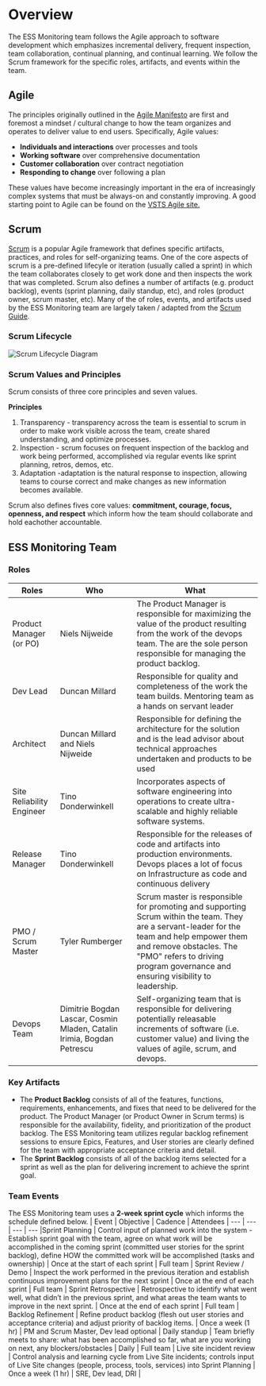 # Overview

The ESS Monitoring team follows the Agile approach to software development which emphasizes incremental delivery, frequent inspection, team collaboration, continual planning, and continual learning.    We follow the Scrum framework for the specific roles, artifacts, and events within the team.

## Agile

The principles originally outlined in the [Agile Manifesto](http://agilemanifesto.org/) are first and foremost a mindset / cultural change to how the team organizes and operates to deliver value to end users.  Specifically, Agile values:
- **Individuals and interactions** over processes and tools
- **Working software** over comprehensive documentation
- **Customer collaboration** over contract negotiation
- **Responding to change** over following a plan

These values have become increasingly important in the era of increasingly complex systems that must be always-on and constantly improving.  A good starting point to Agile can be found on the [VSTS Agile site.](https://www.visualstudio.com/agile/)

## Scrum
[Scrum](https://www.visualstudio.com/learn/what-is-scrum/) is a popular Agile framework that defines specific artifacts, practices, and roles for self-organizing teams. One of the core aspects of scrum is a pre-defined lifecyle or iteration (usually called a sprint) in which the team collaborates closely to get work done and then inspects the work that was completed.  Scrum also defines a number of artifacts (e.g. product backlog), events (sprint planning, daily standup, etc), and roles (product owner, scrum master, etc).  Many of the of roles, events, and artifacts used by the ESS Monitoring team are largely taken / adapted from the [Scrum Guide](https://www.scrumguides.org/scrum-guide.html).

### Scrum Lifecycle

<IMG src="https://www.visualstudio.com/wp-content/uploads/2017/04/agile-scrum-lifecycle-diagram.png" alt="Scrum Lifecycle Diagram"/>

### Scrum Values and Principles

Scrum consists of three core principles and seven values.

**Principles**
1. Transparency - transparency across the team is essential to scrum in order to make work visible across the team, create shared understanding, and optimize processes.
2. Inspection - scrum focuses on frequent inspection of the backlog and work being performed, accomplished via regular events like sprint planning, retros, demos, etc.
3. Adaptation -adaptation is the natural response to inspection, allowing teams to course correct and make changes as new information becomes available.

Scrum also defines fives core values: **commitment, courage, focus, openness, and respect** which inform how the team should collaborate and hold eachother accountable.

## ESS Monitoring Team

### Roles

|Roles |Who |What |
| --------- | ----------------- | -------------------------------- |
| Product Manager (or PO) | Niels Nijweide | The Product Manager is responsible for maximizing the value of the product resulting from the work of the devops team.  The are the sole person responsible for managing the product backlog.
| Dev Lead | Duncan Millard | Responsible for quality and completeness of the work the team builds.  Mentoring team as a hands on servant leader
| Architect | Duncan Millard and Niels Nijweide | Responsible for defining the architecture for the solution and is the lead advisor about technical approaches undertaken and products to be used
| Site Reliability Engineer | Tino Donderwinkell | Incorporates aspects of software engineering into operations to create ultra-scalable and highly reliable software systems.
| Release Manager | Tino Donderwinkell |  Responsible for the releases of code and artifacts into production environments.  Devops places a lot of focus on Infrastructure as code and continuous delivery
| PMO / Scrum Master | Tyler Rumberger | Scrum master is responsible for promoting and supporting Scrum within the team.  They are a servant-leader for the team and help empower them and remove obstacles.  The "PMO" refers to driving program governance and ensuring visibility to leadership.
| Devops Team | Dimitrie Bogdan Lascar, Cosmin Mladen, Catalin Irimia, Bogdan Petrescu | Self-organizing team that is responsible for delivering potentially releasable increments of software (i.e. customer value) and living the values of agile, scrum, and devops. |

### Key Artifacts

- The **Product Backlog** consists of all of the features, functions, requirements, enhancements, and fixes that need to be delivered for the product.  The Product Manager (or Product Owner in Scrum terms) is responsible for the availability, fidelity, and prioritization of the product backlog.  The ESS Monitoring team utilizes regular backlog refinement sessions to ensure Epics, Features, and User stories are clearly defined for the team with appropriate acceptance criteria and detail.
- The **Sprint Backlog** consists of all of the backlog items selected for a sprint as well as the plan for delivering increment to achieve the sprint goal.

### Team Events

The ESS Monitoring team uses a **2-week sprint cycle** which informs the schedule defined below.
| Event | Objective | Cadence | Attendees
| --- | --- | --- | ---
|Sprint Planning | Control input of planned work into the system - Establish sprint goal with the team, agree on what work will be accomplished in the coming sprint (committed user stories for the sprint backlog), define HOW the committed work will be accomplished (tasks and ownership) | Once at the start of each sprint | Full team
| Sprint Review / Demo | Inspect the work performed in the previous iteration and establish continuous improvement plans for the next sprint | Once at the end of each sprint | Full team
| Sprint Retrospective | Retrospective to identify what went well, what didn’t in the previous sprint, and what areas the team wants to improve in the next sprint. | Once at the end of each sprint | Full team
| Backlog Refinement | Refine product backlog (flesh out user stories and acceptance criteria) and adjust priority of backlog items. | Once a week (1 hr) | PM and Scrum Master, Dev lead optional
| Daily standup | Team briefly meets to share: what has been accomplished so far, what are you working on next, any blockers/obstacles | Daily | Full team
| Live site incident review | Control analysis and learning cycle from Live Site incidents; controls input of Live Site changes (people, process, tools, services) into Sprint Planning | Once a week (1 hr) | SRE, Dev lead, DRI |

